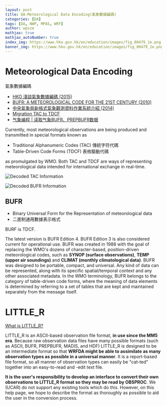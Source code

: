 ```yaml
---
layout: post
title: DA-Meteorological Data Encoding(氣象數據編碼)
categories: [DA]
tags: [DA, NWP, MPAS, WRF]
author: wpsze
mathjax: true
mathjax_autoNumber: true
index_img: https://www.hko.gov.hk/en/education/images/fig_00479_1e.png
banner_img: https://www.hko.gov.hk/en/education/images/fig_00479_2e.png
---
```


# Meteorological Data Encoding 

氣象數據編碼

- [HKO 淺談氣象數據編碼 (2015)](https://www.hko.gov.hk/tc/education/weather/data-and-technology/00479-abc-of-meteorological-data-encoding.html)
- [BUFR: A METEOROLOGICAL CODE FOR THE 21ST CENTURY (2010)](https://web.archive.org/web/20180215023559/https://www.eumetsat.int/website/wcm/idc/idcplg?IdcService=GET_FILE&dDocName=PDF_CONF_P57_S5_01_KARHILA_V&RevisionSelectionMethod=LatestReleased&Rendition=Web)
- [中央氣象局新格式氣象觀測資料作業系統介紹 (2014)](https://photino.cwb.gov.tw/rdcweb/lib/cd/cd01conf/dissertation/2014WAF/A1/A1-23.pdf)
- [Migration TAC to TDCF](https://community.wmo.int/en/activity-areas/operational-information-service/migration-tac-tdcf)
- [气象编程 | 读取气象BUFR、PREPBUFR数据](https://mp.weixin.qq.com/s/qiowYgEHHdQhC4TPbcjMVw)

Currently, most meteorological observations are being produced and transmitted in special formats known as 

- Traditional Alphanumeric Codes (TAC) 傳統字符代碼
- Table-Driven Code Forms (TDCF) 表格驅動代碼
 
as promulgated by WMO. Both TAC and TDCF are ways of representing meteorological data intended for international exchange in real-time.

![Decoded TAC Information](https://www.hko.gov.hk/en/education/images/fig_00479_1e.png)

![Decoded BUFR Information](https://www.hko.gov.hk/en/education/images/fig_00479_2e.png)

## BUFR

- Binary Universal Form for the Representation of meteorological data
- 二進制通用數據表示格式

BURF is TDCF.

The latest version is BUFR Edition 4. BUFR Edition 3 is also considered current for operational use. BUFR was created in 1988 with the goal of replacing the WMO's dozens of character-based, position-driven meteorological codes, such as **SYNOP (surface observations)**, **TEMP (upper air soundings)** and **CLIMAT (monthly climatological data)**. BUFR was designed to be portable, compact, and universal. Any kind of data can be represented, along with its specific spatial/temporal context and any other associated metadata. In the WMO terminology, BUFR belongs to the category of table-driven code forms, where the meaning of data elements is determined by referring to a set of tables that are kept and maintained separately from the message itself.

# LITTLE_R

[What is LITTLE_R?](https://www2.mmm.ucar.edu/wrf/users/wrfda/OnlineTutorial/Help/littler.html)

LITTLE_R is an ASCII-based observation file format, **in use since the MM5 era**. Because raw observation data files have many possible formats (such as ASCII, BUFR, PREPBUFR, MADIS, and HDF) LITTLE_R is designed to be an intermediate format so that **WRFDA might be able to assimilate as many observation types as possible in a universal manner**. It is a report-based file format, so all manner of observation types can easily be "cat-ted" together into an easy-to-read and -edit text file.

**It is the user's responsibility to develop an interface to convert their own observations to LITTLE_R format so they may be read by OBSPROC**. We (UCAR) do not support any existing tools which do this. However, on this help page, we hope to describe the format as thoroughly as possible to aid the user in the conversion process.